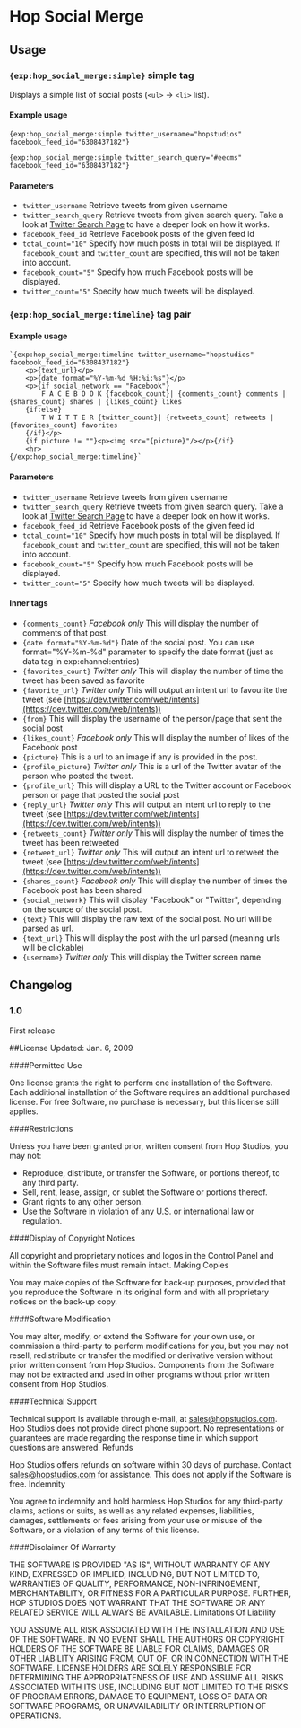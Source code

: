 # Hop Social Merge


## Usage

### `{exp:hop_social_merge:simple}` simple tag

Displays a simple list of social posts (`<ul>` -> `<li>` list).

#### Example usage

`{exp:hop_social_merge:simple twitter_username="hopstudios" facebook_feed_id="6308437182"}`

`{exp:hop_social_merge:simple twitter_search_query="#eecms" facebook_feed_id="6308437182"}`

#### Parameters

- `twitter_username` Retrieve tweets from given username
- `twitter_search_query` Retrieve tweets from given search query. Take a look at [Twitter Search Page](https://twitter.com/search-home) to have a deeper look on how it works.
- `facebook_feed_id` Retrieve Facebook posts of the given feed id
- `total_count="10"` Specify how much posts in total will be displayed. If `facebook_count` and `twitter_count` are specified, this will not be taken into account.
- `facebook_count="5"` Specify how much Facebook posts will be displayed.
- `twitter_count="5"` Specify how much tweets will be displayed.

### `{exp:hop_social_merge:timeline}` tag pair

#### Example usage

	`{exp:hop_social_merge:timeline twitter_username="hopstudios" facebook_feed_id="6308437182"}
	    <p>{text_url}</p>
	    <p>{date format="%Y-%m-%d %H:%i:%s"}</p>
	    <p>{if social_network == "Facebook"}
	        F A C E B O O K {facebook_count}| {comments_count} comments | {shares_count} shares | {likes_count} likes
	    {if:else}
	        T W I T T E R {twitter_count}| {retweets_count} retweets | {favorites_count} favorites
	    {/if}</p>
	    {if picture != ""}<p><img src="{picture}"/></p>{/if}
	    <hr>
	{/exp:hop_social_merge:timeline}`

#### Parameters

- `twitter_username` Retrieve tweets from given username
- `twitter_search_query` Retrieve tweets from given search query. Take a look at [Twitter Search Page](https://twitter.com/search-home) to have a deeper look on how it works.
- `facebook_feed_id` Retrieve Facebook posts of the given feed id
- `total_count="10"` Specify how much posts in total will be displayed. If `facebook_count` and `twitter_count` are specified, this will not be taken into account.
- `facebook_count="5"` Specify how much Facebook posts will be displayed.
- `twitter_count="5"` Specify how much tweets will be displayed.

#### Inner tags

- `{comments_count}` *Facebook only* This will display the number of comments of that post.
- `{date format="%Y-%m-%d"}` Date of the social post. You can use format="%Y-%m-%d" parameter to specify the date format (just as data tag in exp:channel:entries)
- `{favorites_count}` *Twitter only* This will display the number of time the tweet has been saved as favorite
- `{favorite_url}` *Twitter only* This will output an intent url to favourite the tweet (see [https://dev.twitter.com/web/intents](https://dev.twitter.com/web/intents))
- `{from}` This will display the username of the person/page that sent the social post
- `{likes_count}` *Facebook only* This will display the number of likes of the Facebook post
- `{picture}` This is a url to an image if any is provided in the post.
- `{profile_picture}` *Twitter only* This is a url of the Twitter avatar of the person who posted the tweet.
- `{profile_url}` This will display a URL to the Twitter account or Facebook person or page that posted the social post
- `{reply_url}` *Twitter only* This will output an intent url to reply to the tweet (see [https://dev.twitter.com/web/intents](https://dev.twitter.com/web/intents))
- `{retweets_count}` *Twitter only* This will display the number of times the tweet has been retweeted
- `{retweet_url}` *Twitter only* This will output an intent url to retweet the tweet (see [https://dev.twitter.com/web/intents](https://dev.twitter.com/web/intents))
- `{shares_count}` *Facebook only* This will display the number of times the Facebook post has been shared
- `{social_network}` This will display "Facebook" or "Twitter", depending on the source of the social post.
- `{text}` This will display the raw text of the social post. No url will be parsed as url.
- `{text_url}` This will display the post with the url parsed (meaning urls will be clickable)   
- `{username}` *Twitter only* This will display the Twitter screen name


## Changelog 

### 1.0

First release

##License
Updated: Jan. 6, 2009

####Permitted Use

One license grants the right to perform one installation of the Software. Each additional installation of the Software requires an additional purchased license. For free Software, no purchase is necessary, but this license still applies.

####Restrictions

Unless you have been granted prior, written consent from Hop Studios, you may not:

* Reproduce, distribute, or transfer the Software, or portions thereof, to any third party.
* Sell, rent, lease, assign, or sublet the Software or portions thereof.
* Grant rights to any other person.
* Use the Software in violation of any U.S. or international law or regulation.

####Display of Copyright Notices

All copyright and proprietary notices and logos in the Control Panel and within the Software files must remain intact.
Making Copies

You may make copies of the Software for back-up purposes, provided that you reproduce the Software in its original form and with all proprietary notices on the back-up copy.

####Software Modification

You may alter, modify, or extend the Software for your own use, or commission a third-party to perform modifications for you, but you may not resell, redistribute or transfer the modified or derivative version without prior written consent from Hop Studios. Components from the Software may not be extracted and used in other programs without prior written consent from Hop Studios.

####Technical Support

Technical support is available through e-mail, at sales@hopstudios.com. Hop Studios does not provide direct phone support. No representations or guarantees are made regarding the response time in which support questions are answered.
Refunds

Hop Studios offers refunds on software within 30 days of purchase. Contact sales@hopstudios.com for assistance. This does not apply if the Software is free.
Indemnity

You agree to indemnify and hold harmless Hop Studios for any third-party claims, actions or suits, as well as any related expenses, liabilities, damages, settlements or fees arising from your use or misuse of the Software, or a violation of any terms of this license.

####Disclaimer Of Warranty

THE SOFTWARE IS PROVIDED "AS IS", WITHOUT WARRANTY OF ANY KIND, EXPRESSED OR IMPLIED, INCLUDING, BUT NOT LIMITED TO, WARRANTIES OF QUALITY, PERFORMANCE, NON-INFRINGEMENT, MERCHANTABILITY, OR FITNESS FOR A PARTICULAR PURPOSE. FURTHER, HOP STUDIOS DOES NOT WARRANT THAT THE SOFTWARE OR ANY RELATED SERVICE WILL ALWAYS BE AVAILABLE.
Limitations Of Liability

YOU ASSUME ALL RISK ASSOCIATED WITH THE INSTALLATION AND USE OF THE SOFTWARE. IN NO EVENT SHALL THE AUTHORS OR COPYRIGHT HOLDERS OF THE SOFTWARE BE LIABLE FOR CLAIMS, DAMAGES OR OTHER LIABILITY ARISING FROM, OUT OF, OR IN CONNECTION WITH THE SOFTWARE. LICENSE HOLDERS ARE SOLELY RESPONSIBLE FOR DETERMINING THE APPROPRIATENESS OF USE AND ASSUME ALL RISKS ASSOCIATED WITH ITS USE, INCLUDING BUT NOT LIMITED TO THE RISKS OF PROGRAM ERRORS, DAMAGE TO EQUIPMENT, LOSS OF DATA OR SOFTWARE PROGRAMS, OR UNAVAILABILITY OR INTERRUPTION OF OPERATIONS.
